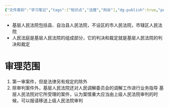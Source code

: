 ```yaml
---
{"文件类别":"学习笔记","tags":["知识点","法理","刑诉"],"dg-publish":true,"permalink":"/学习笔记studyup/刑事诉讼法/基层人民法院/","dgPassFrontmatter":true,"created":"2024-09-23T16:30:34.907+08:00","updated":"2024-10-25T12:13:59.990+08:00"}
---
```


- 基层人民法院包括县、自治县人民法院，不设区的市人民法院，市辖区人民法院
 - 人民法庭是基层人民法院的组成部分，它的判决和裁定就是基层人民法院的判决和裁定
# 审理范围
 1. 第一审案件，但是法律另有规定的除外
 2. 除审判案件外，基层人民法院还对人民调解委员会的调解工作进行业务指导
 基层人民法院对它所受理的案件，认为案情重大应当由上级人民法院审判的时候，可以报请移送上级人民法院审判 